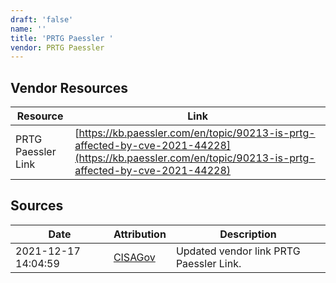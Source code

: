 ```yaml
---
draft: 'false'
name: ''
title: 'PRTG Paessler '
vendor: PRTG Paessler
---
```


## Vendor Resources
| Resource | Link |
| --- | --- |
| PRTG Paessler Link | [https://kb.paessler.com/en/topic/90213-is-prtg-affected-by-cve-2021-44228](https://kb.paessler.com/en/topic/90213-is-prtg-affected-by-cve-2021-44228) |



## Sources
| Date | Attribution | Description |
| --- | --- | --- |
| 2021-12-17 14:04:59 | [CISAGov](https://raw.githubusercontent.com/cisagov/log4j-affected-db/develop/README.md) | Updated vendor link PRTG Paessler Link.  |
